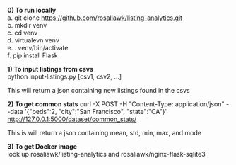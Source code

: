 <b>0) To run locally <br></b>
a. git clone https://github.com/rosaliawk/listing-analytics.git <br>
b. mkdir venv <br>
c. cd venv <br>
d. virtualevn venv <br>
e. . venv/bin/activate <br>
f. pip install Flask <br>


<b>1) To input listings from csvs <br></b>
python input-listings.py [csv1, csv2, ...] 

This will return a json containing new listings found in the csvs <br>


<b>2) To get common stats</b>
curl -X POST  -H "Content-Type: application/json" --data '{"beds":2, "city":"San Francisco", "state":"CA"}' http://127.0.0.1:5000/dataset/common_stats/

This is will return a json containing mean, std, min, max, and mode <br>


<b>3) To get Docker image<br></b> 
look up rosaliawk/listing-analytics and rosaliawk/nginx-flask-sqlite3

